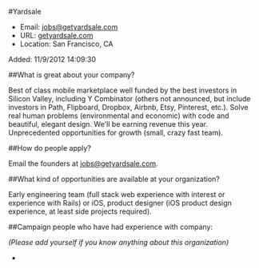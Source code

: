 
#Yardsale

* Email: [jobs@getyardsale.com](mailto:jobs@getyardsale.com)
* URL: [getyardsale.com](getyardsale.com)
* Location: San Francisco, CA

Added: 11/9/2012 14:09:30

##What is great about your company?

Best of class mobile marketplace well funded by the best investors in Silicon Valley, including Y Combinator (others not announced, but include investors in Path, Flipboard, Dropbox, Airbnb, Etsy, Pinterest, etc.). Solve real human problems (environmental and economic) with code and beautiful, elegant design. We'll be earning revenue this year. Unprecedented opportunities for growth (small, crazy fast team). 

##How do people apply?

Email the founders at jobs@getyardsale.com.

##What kind of opportunities are available at your organization?

Early engineering team (full stack web experience with interest or experience with Rails) or iOS, product designer (iOS product design experience, at least side projects required).

##Campaign people who have had experience with company:

*(Please add yourself if you know anything about this organization)*

* 


    